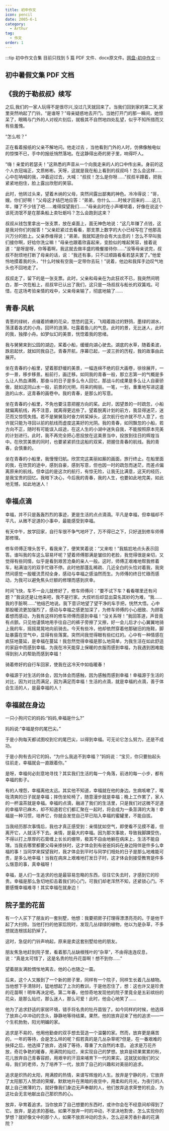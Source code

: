 ```yaml
---
title: 初中作文
icon: pencil
date: 2005-6-1
category:
  - Arthur
tag:
  - 作文
order: 1
---
```


:::tip 初中作文合集
目前只找到 5 篇
PDF 文件、docx原文件。[网盘-初中作文](https://pan.4a1801.life:11443/public/article/Arthur/1.%E5%88%9D%E4%B8%AD)
:::

## 初中暑假文集 PDF 文档

<PDF url="/assets/pdf/初中暑假文集.pdf" />


## 《我的于勒叔叔》续写

之后,我们的一家人玩得不是很尽兴,没过几天就回来了。当我们回到家的第二天,家里突然响起了门铃。“是谁呀？”母亲疑惑地去开门。当她打开门的那一瞬间，她惊呆了，眼睛与门外的人对视片刻后，就极其不自然地四处乱望，似乎不知所措而又有些羞愧。

“怎么啦？”

正在看着报纸的父亲不解地问。他走过去 ，当他看到门外的人时，仿佛像触电似的惊悚不已，手中的报纸悄然落地。在这静得出奇的房子里，响得吓人。

“嗨！亲爱的若瑟夫！”这熟悉的声音从一个向我走来的人的口中传出来。身前的这个人衣冠端正，文质彬彬。天呀，这就是我在船上看到的叔叔吗！怎么会这样……心中在呐喊的我，冲着迎过去，大喊：“叔叔！怎么是你呀……”叔叔半蹲着，把我紧紧地抱住，脸上露出欣慰的笑容。

此时，他转过头来，望着木纳的父母，突然间露出鄙夷的神色。冷冷得说：“哥，嫂。你们好啊！”父母这才结巴地应答：“弟弟，你什么……时候才回来的……这几年，赚了不少钱了吧……难得探望我们……”母亲此时在小声嘟哝着，好像在说这个该死流氓不是在那条船上卖牡蛎吗？怎么会跑到这来？

叔叔从钱包里拿出一张支票，放在桌面上，面无神色地说：“这几年赚了点钱，这是我对你们的报答！”父亲赶紧过去看看，那支票上数字的大小已经写在了他那高兴万分的脸上。父亲恭维得说；“弟弟，我就知道你会有大出息的！怎么不早叫我们接你啊，好给你洗尘嘛！”母亲也跟着欣喜起来，变脸似的堆起笑容，接着说道：“是呀是呀，你等着啊，我这就去做丰盛的晚餐接待你……”没等母亲说完，叔叔不耐烦地打断了母亲的话，说：“我还有事，只不过顺路看看若瑟夫罢了。”他爱怜地摸着我的头，“什么时候有空我一定带你去玩！”说着，他边和我挥手边叹气地头也不回地走了。

叔叔走了，留下的是一张支票。此时，父亲和母亲在为此狂欢不已，我突然间明白，那一次在船上，叔叔早已认出了我们，这只是一场叔叔与船长的双簧戏。可惜，在这场考验亲情的戏中，父亲母亲输了，彻底地输了……

## 青春·风航

青葱的绿树，点缀着娇嫩的花朵，悠悠的蓝天，飞翔着路过的野鸽，墨绿的湖水，荡漾着各式的小舟。回环的涟漪，吐露着鱼儿的气息。此时的景，无比迷人，此时的我，独撑小舟。如梦似幻的美景，恍惚着我的思绪。

我与舅舅来到公园的湖边，桨着小船，缓缓向湖心驶去。湖底的水草，随着柔波，跌宕起伏，就如同我自己，青春开航，序幕已起，一波三折的历程，我的故事由此展开。

坐在青春的小船里，望着那舒缓的美景，一幅连绵不绝的巨大画卷，徐徐展开，一步一景，移步移景。船前行，画迁移。如同我的青春一般，那立志第一的气概是多么让人热血沸腾，那奋斗的日子是多么令人回忆，那战斗的成果是多么让人自豪骄傲，就如这同山水一般，前景的光明，将来的绚丽。一笔，一划，重重地写进这逶迤的山水，这青春的画卷中。我的青春，是那么的写意。

坐在青春的小船里，不免也要注意把握方向的桨。此时，因望景的一时疏忽，小船就偏离航线，再不注意，就离得更远些了。望着脱离计划的前方，我显得迷茫，迷茫而又惊慌失措。若不是舅舅及时奋力转桨掉头，这次航行也许就不尽人意了，也许就只能为寻回以前的航线而虚度这美好的光阴。我的青春，如同飘忽的小船，若方向不正，随时有可能误入歧途，在这人生的小湖中迷失自我，不能按照原本完美的计划进行。此时，我不再完全把心思投放在这美景当中，投放到往日的辉煌当中。在欣赏美景的同时，也要紧紧抓住这船的双桨，把握住青春的航线。我的青春，会慎重的。

坐在青春的小船里，我慢慢归航。欣赏完这美丽如厮的画面，旅行终止。在船里面的我，在欣赏的途中，感到自豪，感到写意，但也因一时的疏忽而迷茫，而差点偏离原来的航线。但幸运的是这次的航行，有惊无险，让我无比满意，这天的经历，是我宝贵的回忆。我暗下决心，今后我的青春，我的人生，也要如此地完美，如此地无憾，如此地迷人！

## 幸福点滴

幸福，并不只是轰轰烈烈的事迹，更是生活的点点滴滴。平凡是幸福，但幸福却不平凡，从微不足道的小事中，最能感受到幸福。

有天中午，放学回家，自行车很不争气地坏了，万不得已之下，只好送到修车师傅那修理。

修车师傅正埋头苦干，看我来了，便笑笑着说：“又来啦！”我尴尬地点头表示回答。谁叫我的车这么容易坏呢？望着师傅那满是皱纹的老脸，我觉得很是亲切，又觉得有些同情，似乎是看到艰苦沧桑的亲人一般。这时，师傅正艰难地帮我修着车，粘满油污的双手忙碌不停。此时他那蓬乱稀疏、几近全白的头恰对着我，我突然间感觉一股暖流贯彻全身，感动与幸福之感油然而生。为师傅的终日忙碌而感动，为我可以避免焦头烂额的修理而感到庆幸。

时间飞快，车不一会儿就修好了，修车师傅问：“要不试下车？看看哪里还有问题？”我说还是让他来吧，我不是行家。大叔听后却显出莫名其妙的为难，“我……我的手脏啊……”他结巴地说。我下意识地望了望干净的车手把，恍然大悟。心中那股暖流更加强烈了，感动与幸福之感更加深了，为修车师傅的小心细致、为顾客着想而感动，为我有这样的修车师傅而感到幸福！“没关系呀！”我回答道，声音竟有点颤。只见他谨慎地用手往自己的裤子旁擦了又擦，好一会儿后才小心翼翼地骑上我的车，摇摇晃晃地向前骑去。今天有些冷，他却依然穿着他那破旧的拖鞋，脚趾暴露在空气中，显得有些落寞。突然间我觉得眼有些红红的。心中有一种情感在疯狂地蔓延，是幸福在蔓延！我忽然觉得幸福是那么地简单，为我生活在如此舒适的家庭中而感到幸福，为我在冷天能穿上保暖的衣服而感到幸福，为我遇到困难能得到别人的帮助而感到幸福！

骑着修好的自行车回家，使我在这冷天中如临暖春！

幸福源于对生活的体会，因为体会而感触，因为感触而感到幸福！幸福源于生活的对比，因为对比而满足，因为满足而幸福！生活的点滴，就是幸福的点滴，善于体会生活的人，是最幸福的人！

## 幸福就在身边

一只小狗问它的妈妈:“妈妈,幸福是什么?”

妈妈说:“幸福是你的尾巴尖。”

于是小狗每天都试图咬到它的尾巴尖，以得到幸福。可无论它怎么努力，还是不成功。

于是小狗有去问它的妈，“为什么我追不到幸福？”妈妈说：“宝贝，你只要抬起头往前走，幸福就会一直跟着你。”

是呀，幸福何必刻意地寻找？其实我们生活的每一个角落，前进的每一小步，都有幸福的影子。

有的人埋怨，幸福离他太远。其实他不知道，幸福就在他的身边。生病咳嗽了，喉咙清爽的日子就是幸福；摔伤坐轮椅了，随意漫步就是幸福；晚上工作累了，家人的一杯温茶就是幸福。幸福的点滴，融进了我们的生活里，只是我们对这微不足道的幸福早已麻木，却不知道若它们都汇聚在一起时，将会成为一条澎湃的大海！幸福是一种习惯，培养它，你就会发觉自己早已陷入幸福的蜜罐里，不能自拔。

当我经历那次事情后，我也才真正感受到：亲情犹如空气，即使看不见摸不着，但离开它，人就活不下去。亲情，是最大的幸福。因为那次事故，导致我脚踝受伤，不得以打上厚厚的石膏缠上长长的绷带，极其不自由地躺在病床上，生活不能自理。当我去哪里都要父母亲掺扶时，这才体会到有爸爸妈妈在身边陪伴是件多么幸福的事！当同学来探望我时，我才体会到平时与同学们相处的日子是那么地难能可贵，是多么地幸福！当我在病床上艰难地打发日子时，这才体会到接受教育是件多么惬意的事，真幸福呀！

幸福，是人们一生追求的也是最容易忽略的东西，往往它失去时，才感到它的珍贵。幸福是那么急切地扣击着我们的心门，可我们却老浑然不知，还紧锁心门。不要感慨幸福难寻！其实幸福在就身边！

## 院子里的花苗

有一个人买下了朋友的一套别墅，他想：我要把房子打理得漂漂亮亮的。于是他干起了大扫除。当他打扫的他家后院时，发现几丛绿绿的植物，他以为是杂草，不多想就连根拔起扔掉了。

这时，急促的门铃声响起，原来是卖这套别墅给他的朋友。

朋友焦急地赶到院子里，看着那几丛缺根残叶的“杂草”，不由得连连叹息，说：“真是太可惜了，这是名贵的牡丹花苗啊！想不到你……”

望着朋友满脸惆怅地离去，他的心也随之一震。

后来，这个人又搬到了一个新的房子里，同样有一个院子，同样生长着几丛植物。当他想下手清除时，猛地想起了上次的教训，于是他忍住了，想：这也许又是珍贵的花苗啊！明年再决定吧。第二年春，他惊奇地发现他的院子里竟全是五彩缤纷的花朵，是那么灿烂，那么迷人，那么可爱！此时，他会心地笑了……

他为了追求舒适的家居环境，错手将名贵的牡丹苗毁了。如今同样的时候，他选择了放弃心中冲动的念头，静静地等待结果。果然，他的放弃迎来了他的追求——一个生机勃勃，阳光明媚的家。

追求是不易的，他用他勤奋的双手想去营造一个温馨的家。然而，放弃更是痛苦的，一年的等待，会是怎么样的呢？假若真的是几丛杂草呢?但是，在一番艰难的抉择之后，他选择了放弃，选择了等待，尊重了大自然的本意。
追求是万花齐放，奇花争艳的暖春，用满院的灿烂，来实现自己的梦想。放弃是硕果累累的秋，花儿放弃自己青春容颜，用艰辛的汗泪来哺育下一代的果实。这就犹如我们的父母，我们的老师，为了培养下一代，放弃了自己的兴趣和对美丽的追求。

追求是炽热的太阳，用满腔的热情，来谱写辉煌的人生。放弃是宁静的月，它放弃了太阳那万人赞颂的荣耀，默默地升在黑暗的夜空中，用柔和的月光，为夜行的人献上自己微薄的力，就好像我们身边无声奉献的人，他们放弃追求荣誉的机会，为这社会无言地献出自己那炽热的心。

放弃，孕育着追求。当你放弃了自己想要的东西时，或许你会在不经意间却得到了它。放弃，是追求的基础。如果不放弃一时的冲动，不坚决地割舍，怎么实现你的梦想？就好像文中的那个人，如果不放弃冲动的念头，怎么迎来芳香扑鼻的花满院？


